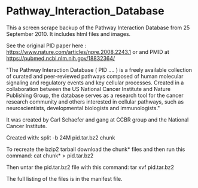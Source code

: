# Pathway_Interaction_Database

This a screen scrape backup of the Pathway Interaction Database from 25 September 2010.  It includes html files and images.

See the original PID paper here : https://www.nature.com/articles/npre.2008.2243.1
or and PMID at https://pubmed.ncbi.nlm.nih.gov/18832364/

"The Pathway Interaction Database ( PID .... ) is a freely available collection of curated and peer-reviewed pathways composed of human molecular signaling and regulatory events and key cellular processes. Created in a collaboration between the US National Cancer Institute and Nature Publishing Group, the database serves as a research tool for the cancer research community and others interested in cellular pathways, such as neuroscientists, developmental biologists and immunologists."

It was created by Carl Schaefer and gang at CCBR group and the National Cancer Institute.

Created with: 
split -b 24M pid.tar.bz2 chunk

To recreate the bzip2 tarball download the chunk* files and then run this command:
cat chunk* > pid.tar.bz2

Then untar the pid.tar.bz2 file with this command:
tar xvf pid.tar.bz2

The full listing of the files is in the manifest file.


